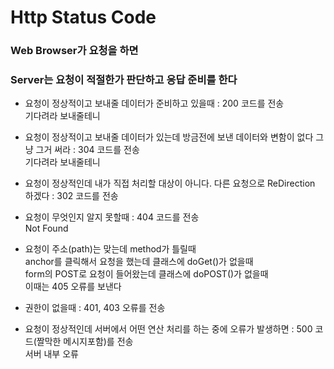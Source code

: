 # Http Status Code

### Web Browser가 요청을 하면

### Server는 요청이 적절한가 판단하고 응답 준비를 한다

* 요청이 정상적이고 보내줄 데이터가 준비하고 있을때 : 200 코드를 전송  
기다려라 보내줄테니

* 요청이 정상적이고 보내줄 데이터가 있는데 방금전에 보낸 데이터와 변함이 없다 그냥 그거 써라 : 304 코드를 전송  
기다려라 보내줄테니

* 요청이 정상적인데 내가 직접 처리할 대상이 아니다. 다른 요청으로 ReDirection 하겠다 : 302 코드를 전송

* 요청이 무엇인지 알지 못할때 : 404 코드를 전송  
Not Found

* 요청이 주소(path)는 맞는데 method가 틀릴때  
anchor를 클릭해서 요청을 했는데 클래스에 doGet()가 없을때  
form의 POST로 요청이 들어왔는데 클래스에 doPOST()가 없을때  
이때는 405 오류를 보낸다

* 권한이 없을때 : 401, 403 오류를 전송

* 요청이 정상적인데 서버에서 어떤 연산 처리를 하는 중에 오류가 발생하면 : 500 코드(짤막한 메시지포함)를 전송  
서버 내부 오류



